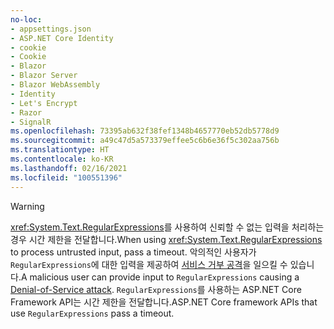 ```yaml
---
no-loc:
- appsettings.json
- ASP.NET Core Identity
- cookie
- Cookie
- Blazor
- Blazor Server
- Blazor WebAssembly
- Identity
- Let's Encrypt
- Razor
- SignalR
ms.openlocfilehash: 73395ab632f38fef1348b4657770eb52db5778d9
ms.sourcegitcommit: a49c47d5a573379effee5c6b6e36f5c302aa756b
ms.translationtype: HT
ms.contentlocale: ko-KR
ms.lasthandoff: 02/16/2021
ms.locfileid: "100551396"
---
```

> [!WARNING]
> <span data-ttu-id="9bc40-101"><xref:System.Text.RegularExpressions>를 사용하여 신뢰할 수 없는 입력을 처리하는 경우 시간 제한을 전달합니다.</span><span class="sxs-lookup"><span data-stu-id="9bc40-101">When using <xref:System.Text.RegularExpressions> to process untrusted input, pass a timeout.</span></span> <span data-ttu-id="9bc40-102">악의적인 사용자가 `RegularExpressions`에 대한 입력을 제공하여 [서비스 거부 공격](https://www.us-cert.gov/ncas/tips/ST04-015)을 일으킬 수 있습니다.</span><span class="sxs-lookup"><span data-stu-id="9bc40-102">A malicious user can provide input to `RegularExpressions` causing a [Denial-of-Service attack](https://www.us-cert.gov/ncas/tips/ST04-015).</span></span> <span data-ttu-id="9bc40-103">`RegularExpressions`를 사용하는 ASP.NET Core Framework API는 시간 제한을 전달합니다.</span><span class="sxs-lookup"><span data-stu-id="9bc40-103">ASP.NET Core framework APIs that use `RegularExpressions` pass a timeout.</span></span>
